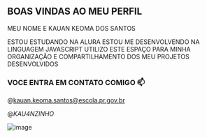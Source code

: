 ## BOAS VINDAS AO MEU PERFIL

MEU NOME E KAUAN KEOMA DOS SANTOS 

ESTOU ESTUDANDO NA ALURA
ESTOU ME DESENVOLVENDO NA LINGUAGEM JAVASCRIPT
UTILIZO ESTE ESPAÇO PARA MINHA ORGANIZAÇÃO E COMPARTILHAMENTO DOS MEU PROJETOS DESENVOLVIDOS 

### VOCE ENTRA EM CONTATO COMIGO 📫

@kauan.keoma.santos@escola.pr.gov.br

@_KAU4NZINHO_

![image](https://github.com/user-attachments/assets/98e7d118-f533-4edb-9d34-95b8fecc744d)

